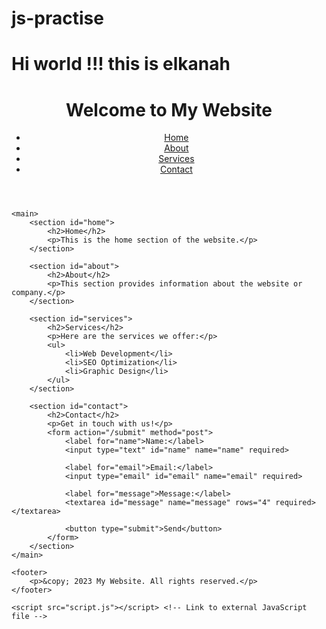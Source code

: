 # js-practise
<!DOCTYPE html>
<html lang="en">
<head>
    <meta charset="UTF-8">
    <meta name="viewport" content="width=device-width, initial-scale=1.0">
    <meta name="description" content="A basic HTML5 template">
    <title>My Web Page</title>
    <link rel="stylesheet" href="styles.css"> <!-- Link to external CSS file -->
</head>
<body>
<h1>Hi world !!! this is elkanah</h1>
    <header>
        <h1>Welcome to My Website</h1>
        <nav>
            <ul>
                <li><a href="#home">Home</a></li>
                <li><a href="#about">About</a></li>
                <li><a href="#services">Services</a></li>
                <li><a href="#contact">Contact</a></li>
            </ul>
        </nav>
    </header>

    <main>
        <section id="home">
            <h2>Home</h2>
            <p>This is the home section of the website.</p>
        </section>

        <section id="about">
            <h2>About</h2>
            <p>This section provides information about the website or company.</p>
        </section>

        <section id="services">
            <h2>Services</h2>
            <p>Here are the services we offer:</p>
            <ul>
                <li>Web Development</li>
                <li>SEO Optimization</li>
                <li>Graphic Design</li>
            </ul>
        </section>

        <section id="contact">
            <h2>Contact</h2>
            <p>Get in touch with us!</p>
            <form action="/submit" method="post">
                <label for="name">Name:</label>
                <input type="text" id="name" name="name" required>

                <label for="email">Email:</label>
                <input type="email" id="email" name="email" required>

                <label for="message">Message:</label>
                <textarea id="message" name="message" rows="4" required></textarea>

                <button type="submit">Send</button>
            </form>
        </section>
    </main>

    <footer>
        <p>&copy; 2023 My Website. All rights reserved.</p>
    </footer>

    <script src="script.js"></script> <!-- Link to external JavaScript file -->
</body>
</html>
